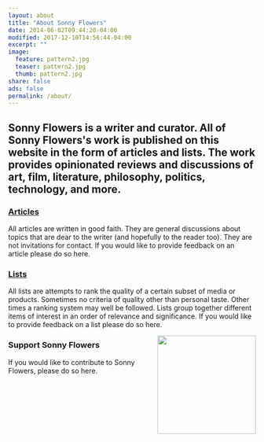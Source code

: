 ```yaml
---
layout: about
title: "About Sonny Flowers"
date: 2014-06-02T09:44:20-04:00
modified: 2017-12-10T14:56:44-04:00
excerpt: ""
image:
  feature: pattern2.jpg
  teaser: pattern2.jpg
  thumb: pattern2.jpg
share: false
ads: false
permalink: /about/
---
```


## Sonny Flowers is a writer and curator. All of Sonny Flowers's work is published on this website in the form of articles and lists. The work provides opinionated reviews and discussions of art, film, literature, philosophy, politics, technology, and more.

### [Articles](/articles)

All articles are written in good faith. They are general discussions about topics that are dear to the writer (and hopefully to the reader too). They are not invitations for contact. If you would like to provide feedback on an article please do so here.

### [Lists](/lists)

All lists are attempts to rank the quality of a certain subset of media or products. Sometimes no criteria of quality other than personal taste. Other times a ranking system may well be followed. Lists group together different items of interest in an order of relevance and significance. If you would like to provide feedback on a list please do so here.

<img src="{{ site.baseurl }}/images/logo.png" width="200px" style="float:right"/>

### Support Sonny Flowers

If you would like to contribute to Sonny Flowers, please do so here.